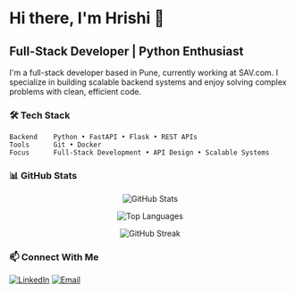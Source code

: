 # Hi there, I'm Hrishi 👋

## Full-Stack Developer | Python Enthusiast

I'm a full-stack developer based in Pune, currently working at SAV.com. I specialize in building scalable backend systems and enjoy solving complex problems with clean, efficient code.

### 🛠️ Tech Stack

```text
Backend    Python • FastAPI • Flask • REST APIs
Tools      Git • Docker 
Focus      Full-Stack Development • API Design • Scalable Systems
```

### 📊 GitHub Stats

<div align="center">
  
![GitHub Stats](https://github-readme-stats.vercel.app/api?username=hrishi-2407&show_icons=true&theme=tokyonight&hide_border=true&bg_color=0D1117&title_color=58A6FF&icon_color=58A6FF&text_color=C9D1D9)

![Top Languages](https://github-readme-stats.vercel.app/api/top-langs/?username=hrishi-2407&layout=compact&theme=tokyonight&hide_border=true&bg_color=0D1117&title_color=58A6FF&text_color=C9D1D9)

![GitHub Streak](https://streak-stats.demolab.com/?user=hrishi-2407&theme=tokyonight&hide_border=true&background=0D1117&ring=58A6FF&fire=58A6FF&currStreakLabel=C9D1D9&stroke=58A6FF)

</div>

### 📫 Connect With Me

[![LinkedIn](https://img.shields.io/badge/LinkedIn-0A66C2?style=for-the-badge&logo=linkedin&logoColor=white)](https://www.linkedin.com/in/hrishikesh-bari/)
[![Email](https://img.shields.io/badge/Email-EA4335?style=for-the-badge&logo=gmail&logoColor=white)](mailto:hrishibari24@gmail.com)
